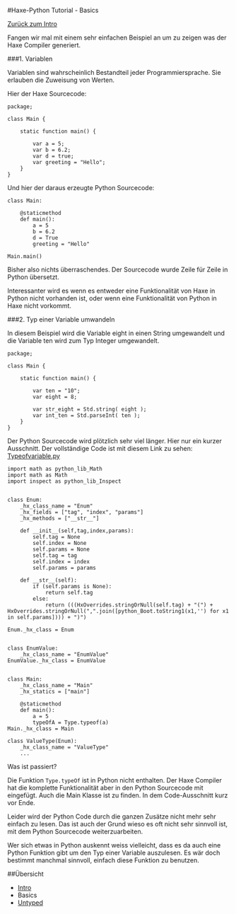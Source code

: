 #Haxe-Python Tutorial - Basics

[Zurück zum Intro]()

Fangen wir mal mit einem sehr einfachen Beispiel an um zu zeigen was der Haxe Compiler generiert.   

###1. Variablen

Variablen sind wahrscheinlich Bestandteil jeder Programmiersprache. Sie erlauben die Zuweisung von Werten.

Hier der Haxe Sourcecode:

    package;
    
    class Main {
    	
    	static function main() {
    		
    		var a = 5;
    		var b = 6.2;
    		var d = true;
    		var greeting = "Hello";
    	}
    }
                
Und hier der daraus erzeugte Python Sourcecode:    

    class Main:
    
    	@staticmethod
    	def main():
    		a = 5
    		b = 6.2
    		d = True
    		greeting = "Hello"
    
    Main.main()
    
Bisher also nichts überraschendes. Der Sourcecode wurde Zeile für Zeile in Python übersetzt.

Interessanter wird es wenn es entweder eine Funktionalität von Haxe in Python nicht vorhanden ist, oder wenn eine Funktionalität von Python in Haxe nicht vorkommt.

###2. Typ einer Variable umwandeln

In diesem Beispiel wird die Variable eight in einen String umgewandelt und die Variable ten wird zum Typ Integer umgewandelt.

    package;
    
    class Main {
    
    	static function main() {
    		
    		var ten = "10";
    		var eight = 8;
    		
    		var str_eight = Std.string( eight );
    		var int_ten = Std.parseInt( ten );
    	}
    }
    
    
Der Python Sourcecode wird plötzlich sehr viel länger. Hier nur ein kurzer Ausschnitt. Der vollständige Code ist mit diesem Link zu sehen: [Typeofvariable.py](https://github.com/ustutz/HaxePython_tutorial/blob/master/code/2_Type_conversion/bin/2Typeconversion.py) 

    import math as python_lib_Math
    import math as Math
    import inspect as python_lib_Inspect
    
    
    class Enum:
    	_hx_class_name = "Enum"
    	_hx_fields = ["tag", "index", "params"]
    	_hx_methods = ["__str__"]
    
    	def __init__(self,tag,index,params):
    		self.tag = None
    		self.index = None
    		self.params = None
    		self.tag = tag
    		self.index = index
    		self.params = params
    
    	def __str__(self):
    		if (self.params is None):
    			return self.tag
    		else:
    			return (((HxOverrides.stringOrNull(self.tag) + "(") + HxOverrides.stringOrNull(",".join([python_Boot.toString1(x1,'') for x1 in self.params]))) + ")")
    
    Enum._hx_class = Enum
    
    
    class EnumValue:
    	_hx_class_name = "EnumValue"
    EnumValue._hx_class = EnumValue
    
    
    class Main:
    	_hx_class_name = "Main"
    	_hx_statics = ["main"]
    
    	@staticmethod
    	def main():
    		a = 5
    		typeOfA = Type.typeof(a)
    Main._hx_class = Main

    class ValueType(Enum):
    	_hx_class_name = "ValueType"
        ...

Was ist passiert?  

Die Funktion `Type.typeOf` ist in Python nicht enthalten. Der Haxe Compiler hat die komplette Funktionalität aber in den Python Sourcecode mit eingefügt. Auch die Main Klasse ist zu finden. In dem Code-Ausschnitt kurz vor Ende.

Leider wird der Python Code durch die ganzen Zusätze nicht mehr sehr einfach zu lesen. Das ist auch der Grund wieso es oft nicht sehr sinnvoll ist, mit dem Python Sourcecode weiterzuarbeiten.

Wer sich etwas in Python auskennt weiss vielleicht, dass es da auch eine Python Funktion gibt um den Typ einer Variable auszulesen. Es wär doch bestimmt manchmal sinnvoll, einfach diese Funktion zu benutzen.

        
##Übersicht

* [Intro]()
* Basics
* [Untyped]()
